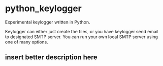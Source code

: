 # python_keylogger
Experimental keylogger written in Python.

Keylogger can either just create the files, or you have keylogger send email to designated SMTP server. You can run your own local SMTP server using one of many options.

<h2>insert better description here</h2>
